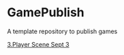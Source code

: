 # GamePublish
A template repository to publish games


[3.Player Scene Sept 3](coin-dash/player_scene_sept_3/)
